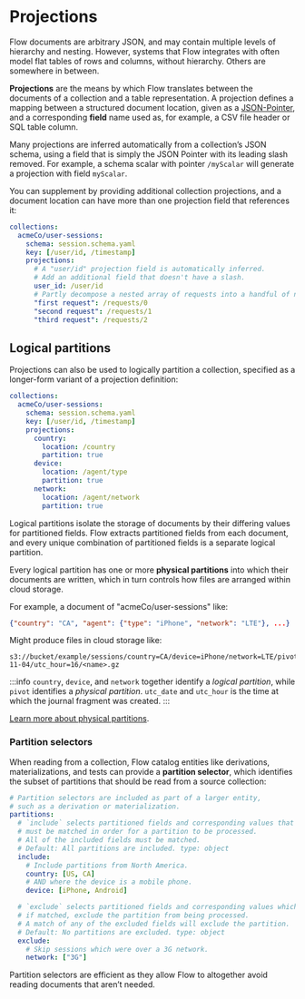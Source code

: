# Projections

Flow documents are arbitrary JSON, and may contain multiple levels of hierarchy and nesting.
However, systems that Flow integrates with often model flat tables of rows and columns, without hierarchy.
Others are somewhere in between.

**Projections** are the means by which Flow translates between the documents
of a collection and a table representation.
A projection defines a mapping between a structured document location,
given as a [JSON-Pointer](https://tools.ietf.org/html/rfc6901),
and a corresponding **field** name used as, for example, a CSV file header or SQL table column.

Many projections are inferred automatically from a collection’s JSON schema,
using a field that is simply the JSON Pointer with its leading slash removed.
For example, a schema scalar with pointer `/myScalar` will generate a projection with field `myScalar`.

You can supplement by providing additional collection projections,
and a document location can have more than one projection field that references it:

```yaml
collections:
  acmeCo/user-sessions:
    schema: session.schema.yaml
    key: [/user/id, /timestamp]
    projections:
      # A "user/id" projection field is automatically inferred.
      # Add an additional field that doesn't have a slash.
      user_id: /user/id
      # Partly decompose a nested array of requests into a handful of named projections.
      "first request": /requests/0
      "second request": /requests/1
      "third request": /requests/2
```

## Logical partitions

Projections can also be used to logically partition a collection,
specified as a longer-form variant of a projection definition:

```yaml
collections:
  acmeCo/user-sessions:
    schema: session.schema.yaml
    key: [/user/id, /timestamp]
    projections:
      country:
        location: /country
        partition: true
      device:
        location: /agent/type
        partition: true
      network:
        location: /agent/network
        partition: true
```

Logical partitions isolate the storage of documents
by their differing values for partitioned fields.
Flow extracts partitioned fields from each document,
and every unique combination of partitioned fields
is a separate logical partition.

Every logical partition has one or more **physical partitions**
into which their documents are written,
which in turn controls
how files are arranged within cloud storage.

For example, a document of "acmeCo/user-sessions" like:

```json
{"country": "CA", "agent": {"type": "iPhone", "network": "LTE"}, ...}
```

Might produce files in cloud storage like:

```
s3://bucket/example/sessions/country=CA/device=iPhone/network=LTE/pivot=00/utc_date=2020-11-04/utc_hour=16/<name>.gz
```

:::info
`country`, `device`, and `network` together identify a _logical partition_,
while `pivot` identifies a _physical partition_.
`utc_date` and `utc_hour` is the time at which the journal fragment was created.
:::

[Learn more about physical partitions](journals.md#physical-partitions).

### Partition selectors

When reading from a collection, Flow catalog entities like derivations, materializations,
and tests can provide a **partition selector**, which identifies the subset
of partitions that should be read from a source collection:

```yaml
# Partition selectors are included as part of a larger entity,
# such as a derivation or materialization.
partitions:
  # `include` selects partitioned fields and corresponding values that
  # must be matched in order for a partition to be processed.
  # All of the included fields must be matched.
  # Default: All partitions are included. type: object
  include:
    # Include partitions from North America.
    country: [US, CA]
    # AND where the device is a mobile phone.
    device: [iPhone, Android]

  # `exclude` selects partitioned fields and corresponding values which,
  # if matched, exclude the partition from being processed.
  # A match of any of the excluded fields will exclude the partition.
  # Default: No partitions are excluded. type: object
  exclude:
    # Skip sessions which were over a 3G network.
    network: ["3G"]
```

Partition selectors are efficient as they allow Flow to altogether
avoid reading documents that aren’t needed.
